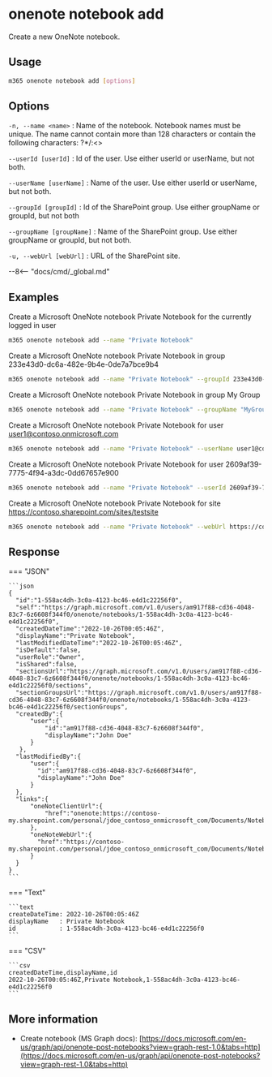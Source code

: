 # onenote notebook add

Create a new OneNote notebook.

## Usage

```sh
m365 onenote notebook add [options]
```

## Options

`-n, --name <name>`
: Name of the notebook. Notebook names must be unique. The name cannot contain more than 128 characters or contain the following characters: ?\*/:<>

`--userId [userId]`
: Id of the user. Use either userId or userName, but not both.

`--userName [userName]`
: Name of the user. Use either userId or userName, but not both.

`--groupId [groupId]`
: Id of the SharePoint group. Use either groupName or groupId, but not both

`--groupName [groupName]`
: Name of the SharePoint group. Use either groupName or groupId, but not both.

`-u, --webUrl [webUrl]`
: URL of the SharePoint site.

--8<-- "docs/cmd/\_global.md"

## Examples

Create a Microsoft OneNote notebook Private Notebook for the currently logged in user

```sh
m365 onenote notebook add --name "Private Notebook"
```

Create a Microsoft OneNote notebook Private Notebook in group 233e43d0-dc6a-482e-9b4e-0de7a7bce9b4

```sh
m365 onenote notebook add --name "Private Notebook" --groupId 233e43d0-dc6a-482e-9b4e-0de7a7bce9b4
```

Create a Microsoft OneNote notebook Private Notebook in group My Group

```sh
m365 onenote notebook add --name "Private Notebook" --groupName "MyGroup"
```

Create a Microsoft OneNote notebook Private Notebook for user user1@contoso.onmicrosoft.com

```sh
m365 onenote notebook add --name "Private Notebook" --userName user1@contoso.onmicrosoft.com
```

Create a Microsoft OneNote notebook Private Notebook for user 2609af39-7775-4f94-a3dc-0dd67657e900

```sh
m365 onenote notebook add --name "Private Notebook" --userId 2609af39-7775-4f94-a3dc-0dd67657e900
```

Create a Microsoft OneNote notebook Private Notebook for site https://contoso.sharepoint.com/sites/testsite

```sh
m365 onenote notebook add --name "Private Notebook" --webUrl https://contoso.sharepoint.com/sites/testsite
```

## Response

=== "JSON"

    ```json
    {
      "id":"1-558ac4dh-3c0a-4123-bc46-e4d1c22256f0",
      "self":"https://graph.microsoft.com/v1.0/users/am917f88-cd36-4048-83c7-6z6608f344f0/onenote/notebooks/1-558ac4dh-3c0a-4123-bc46-e4d1c22256f0",
      "createdDateTime":"2022-10-26T00:05:46Z",
      "displayName":"Private Notebook",
      "lastModifiedDateTime":"2022-10-26T00:05:46Z",
      "isDefault":false,
      "userRole":"Owner",
      "isShared":false,
      "sectionsUrl":"https://graph.microsoft.com/v1.0/users/am917f88-cd36-4048-83c7-6z6608f344f0/onenote/notebooks/1-558ac4dh-3c0a-4123-bc46-e4d1c22256f0/sections",
      "sectionGroupsUrl":"https://graph.microsoft.com/v1.0/users/am917f88-cd36-4048-83c7-6z6608f344f0/onenote/notebooks/1-558ac4dh-3c0a-4123-bc46-e4d1c22256f0/sectionGroups",
      "createdBy":{
          "user":{
              "id":"am917f88-cd36-4048-83c7-6z6608f344f0",
              "displayName":"John Doe"
          }
       },
      "lastModifiedBy":{
          "user":{
            "id":"am917f88-cd36-4048-83c7-6z6608f344f0",
            "displayName":"John Doe"
          }
      },
      "links":{
          "oneNoteClientUrl":{
              "href":"onenote:https://contoso-my.sharepoint.com/personal/jdoe_contoso_onmicrosoft_com/Documents/Notebooks/Private%20Notebook"
          },
          "oneNoteWebUrl":{
            "href":"https://contoso-my.sharepoint.com/personal/jdoe_contoso_onmicrosoft_com/Documents/Notebooks/Private%20Notebook"
          }
      }
    }
    ```

=== "Text"

    ```text
    createDateTime: 2022-10-26T00:05:46Z
    displayName   : Private Notebook
    id            : 1-558ac4dh-3c0a-4123-bc46-e4d1c22256f0
    ```

=== "CSV"

    ```csv
    createdDateTime,displayName,id
    2022-10-26T00:05:46Z,Private Notebook,1-558ac4dh-3c0a-4123-bc46-e4d1c22256f0
    ```

## More information

- Create notebook (MS Graph docs): [https://docs.microsoft.com/en-us/graph/api/onenote-post-notebooks?view=graph-rest-1.0&tabs=http](https://docs.microsoft.com/en-us/graph/api/onenote-post-notebooks?view=graph-rest-1.0&tabs=http)
